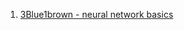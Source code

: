 1. [3Blue1brown - neural network basics](https://www.youtube.com/playlist?list=PLZHQObOWTQDNU6R1_67000Dx_ZCJB-3pi)
